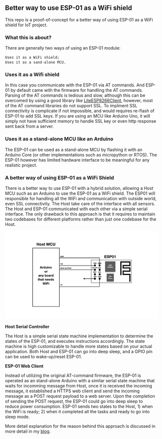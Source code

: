 ## Better way to use ESP-01 as a WiFi shield
This repo is a proof-of-concept for a better way of using ESP-01 as a WiFi shield for IoT project.

### What this is about?
There are generally two ways of using an ESP-01 module:

    Uses it as a WiFi shield;
    Uses it as a sand-alone MCU.

### Uses it as a Wifi shield
In this case you communicate with the ESP-01 via AT commands. And ESP-01 by default came with the firmware for handling the AT commands. Parsing of the AT commands is tedious and slow, although this can be overcomed by using a good library like [LiteESP8266Client](https://github.com/e-tinkers/LiteESP8266Client), however, most of the AT command libraries do not support SSL. To implment SSL connectivity is complicate if not impossible, and would requires re-flash of ESP-01 to add SSL keys. If you are using an MCU like Arduino Uno, it will simply not have sufficient memory to handle SSL key or even http response sent back from a server.

### Uses it as a stand-alone MCU like an Arduino
The ESP-01 can be used as a stand-alone MCU by flashing it with an Arduino Core (or other implementations such as micropython or RTOS). The ESP-01 however has limited hardware interface to be meaningful for any realistic project.

### A better way of using ESP-01 as a WiFi Shield
There is a better way to use ESP-01 with a hybrid solution, allowing a Host MCU such as an Arduino to use the ESP-01 as a WiFi shield. The ESP01 will responsible for handling all the WiFi and communication with outside world, even SSL connectivity.  The Host take care of the interface with all sensors. The Host and ESP-01 communicated with each other via a simple serial interface. The only drawback to this approach is that it requires to maintain two codebases for different platforms rather than just one codebase for the Host.

[![ESP32 ADC linearity](https://github.com/e-tinkers/better-way-to-use-esp-01/blob/master/images/connection-between-host-and-esp-01.png)](https://github.com/e-tinkers/better-way-to-use-esp-01/blob/master/images/connection-between-host-and-esp-01.png)

**Host Serial Controller**

The Host is a simple serial state machine implementation to determine the states of the ESP-01, and executes instructions accordingly. The state machine is high customizable to handle more states based on your actual application. Both Host and ESP-01 can go into deep sleep, and a GPIO pin can be used to wake-up/reset ESP-01.

**ESP-01 Web Client**

Instead of utilizing the original AT-command firmware, the ESP-01 is operated as an stand-alone Arduino with a similar serial state machine that waits for incomming message from Host, once it is received the incoming message, it established a HTTPS web client and send the incoming message as a POST request payload to a web server. Upon the completion of sending the POST request, the ESP-01 could go into deep sleep to reduce power consumption. ESP-01 sends two states to the Host, 1) when the WiFi is ready; 2) when it completed all the tasks and ready to go into sleep mode.

More detail explanation for the reason behind this approach is discussed in more detail in my [blog](https://www.e-tinkers.com/2020/04/a-better-way-to-use-esp-01-as-wifi-shield/).

